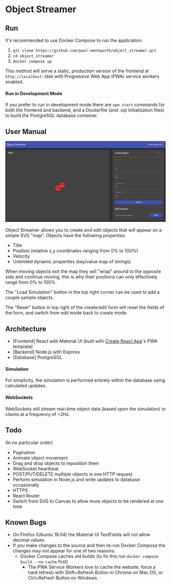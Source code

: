 # Object Streamer

## Run

It's recommended to use Docker Compose to run the application:

1. `git clone https://github.com/paul-wentworth/object_streamer.git`
2. `cd object_streamer`
3. `docker compose up`

This method will serve a static, production version of the frontend at `http://localhost:3000` with Progressive Web App (PWA) service workers enabled.

#### Run in Development Mode

If you prefer to run in development mode there are `npm start` commands for both the frontend and backend, and a Dockerfile (and .sql initialization files) to build the PostgreSQL database container.

## User Manual

![Home page](readme_image.png)

Object Streamer allows you to create and edit objects that will appear on a simple SVG "map". Objects have the following properties:

- Title
- Position (relative x,y coordinates ranging from 0% to 100%)
- Velocity
- Unlimited dynamic properties (key/value map of strings)

When moving objects exit the map they will "wrap" around to the opposite side and continue moving, this is why their positions can only effectively range from 0% to 100%.

The "Load Simulation" button in the top right corner can be used to add a couple sample objects.

The "Reset" button in top right of the create/edit form will reset the fields of the form, and switch from edit mode back to create mode.

## Architecture

- [Frontend] React with Material UI (built with [Create React App](https://create-react-app.dev/)'s PWA template)
- [Backend] Node.js with Express
- [Database] PostgreSQL

#### Simulation

For simplicity, the simulation is performed entirely within the database using calculated updates.

#### WebSockets

WebSockets will stream real-time object data (based upon the simulation) to clients at a frequency of ~2Hz.

## Todo

(In no particular order)

- Pagination
- Animate object movement
- Drag and drop objects to reposition them
- WebSocket heartbeat
- POST/PUT/DELETE multiple objects in one HTTP request
- Perform simulation in Node.js and write updates to database occasionally
- HTTPS
- React Router
- Switch from SVG to Canvas to allow more objects to be rendered at one time

## Known Bugs

- On Firefox (Ubuntu 18.04) the Material UI TextFields will not allow decimal values.
- If you make changes to the source and then re-run Docker Compose the changes may not appear for one of two reasons:
  - Docker Compose caches old builds (to fix this run `docker compose build --no-cache` first)
    - The PWA Service Workers love to cache the website, force a hard refresh with Shift+Refresh Button in Chrome on Mac OS, or Ctrl+Refresh Button on Windows.
